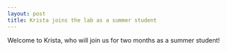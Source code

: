 ```yaml
---
layout: post
title: Krista joins the lab as a summer student
---
```

Welcome to Krista, who will join us for two months as a summer student!
